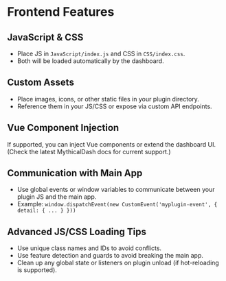 # Frontend Features

## JavaScript & CSS

- Place JS in `JavaScript/index.js` and CSS in `CSS/index.css`.
- Both will be loaded automatically by the dashboard.

## Custom Assets

- Place images, icons, or other static files in your plugin directory.
- Reference them in your JS/CSS or expose via custom API endpoints.

## Vue Component Injection

If supported, you can inject Vue components or extend the dashboard UI. (Check the latest MythicalDash docs for current support.)

## Communication with Main App

- Use global events or window variables to communicate between your plugin JS and the main app.
- Example: `window.dispatchEvent(new CustomEvent('myplugin-event', { detail: { ... } }))`

## Advanced JS/CSS Loading Tips

- Use unique class names and IDs to avoid conflicts.
- Use feature detection and guards to avoid breaking the main app.
- Clean up any global state or listeners on plugin unload (if hot-reloading is supported).
